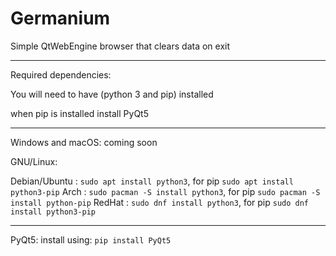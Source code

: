 # Germanium
Simple QtWebEngine browser that clears data on exit

-----------------------------------------------------------------------------
Required dependencies:

You will need to have (python 3 and pip) installed

when pip is installed install PyQt5

-----------------------------------------------------------------------------

Windows and macOS:
coming soon

GNU/Linux:

Debian/Ubuntu : `sudo apt install python3`, for pip `sudo apt install python3-pip`
Arch : `sudo pacman -S install python3`, for pip `sudo pacman -S install python-pip`
RedHat : `sudo dnf install python3`, for pip `sudo dnf install python3-pip`

-----------------------------------------------------------------------------


PyQt5:
install using:
`pip install PyQt5`
